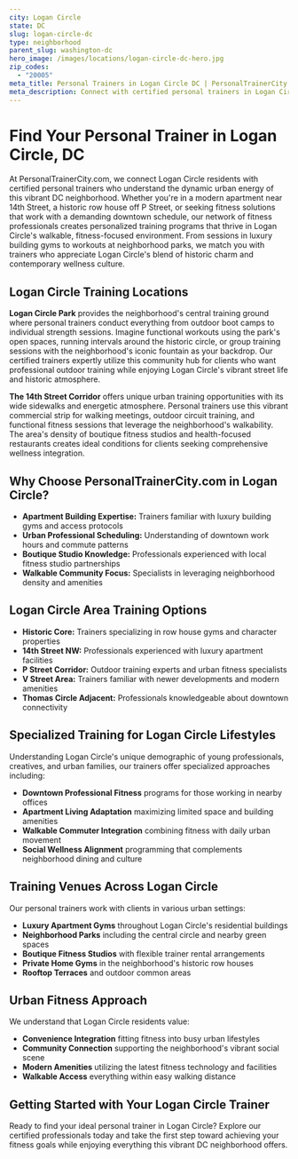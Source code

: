 ```yaml
---
city: Logan Circle
state: DC
slug: logan-circle-dc
type: neighborhood
parent_slug: washington-dc
hero_image: /images/locations/logan-circle-dc-hero.jpg
zip_codes:
  - "20005"
meta_title: Personal Trainers in Logan Circle DC | PersonalTrainerCity.com
meta_description: Connect with certified personal trainers in Logan Circle. Find fitness coaches for apartment gyms, boutique studios, and outdoor workouts in this vibrant DC neighborhood.
---
```


# Find Your Personal Trainer in Logan Circle, DC

At PersonalTrainerCity.com, we connect Logan Circle residents with certified personal trainers who understand the dynamic urban energy of this vibrant DC neighborhood. Whether you're in a modern apartment near 14th Street, a historic row house off P Street, or seeking fitness solutions that work with a demanding downtown schedule, our network of fitness professionals creates personalized training programs that thrive in Logan Circle's walkable, fitness-focused environment. From sessions in luxury building gyms to workouts at neighborhood parks, we match you with trainers who appreciate Logan Circle's blend of historic charm and contemporary wellness culture.

## Logan Circle Training Locations

**Logan Circle Park** provides the neighborhood's central training ground where personal trainers conduct everything from outdoor boot camps to individual strength sessions. Imagine functional workouts using the park's open spaces, running intervals around the historic circle, or group training sessions with the neighborhood's iconic fountain as your backdrop. Our certified trainers expertly utilize this community hub for clients who want professional outdoor training while enjoying Logan Circle's vibrant street life and historic atmosphere.

**The 14th Street Corridor** offers unique urban training opportunities with its wide sidewalks and energetic atmosphere. Personal trainers use this vibrant commercial strip for walking meetings, outdoor circuit training, and functional fitness sessions that leverage the neighborhood's walkability. The area's density of boutique fitness studios and health-focused restaurants creates ideal conditions for clients seeking comprehensive wellness integration.

## Why Choose PersonalTrainerCity.com in Logan Circle?

*   **Apartment Building Expertise:** Trainers familiar with luxury building gyms and access protocols
*   **Urban Professional Scheduling:** Understanding of downtown work hours and commute patterns
*   **Boutique Studio Knowledge:** Professionals experienced with local fitness studio partnerships
*   **Walkable Community Focus:** Specialists in leveraging neighborhood density and amenities

## Logan Circle Area Training Options

- **Historic Core:** Trainers specializing in row house gyms and character properties
- **14th Street NW:** Professionals experienced with luxury apartment facilities
- **P Street Corridor:** Outdoor training experts and urban fitness specialists
- **V Street Area:** Trainers familiar with newer developments and modern amenities
- **Thomas Circle Adjacent:** Professionals knowledgeable about downtown connectivity

## Specialized Training for Logan Circle Lifestyles

Understanding Logan Circle's unique demographic of young professionals, creatives, and urban families, our trainers offer specialized approaches including:

*   **Downtown Professional Fitness** programs for those working in nearby offices
*   **Apartment Living Adaptation** maximizing limited space and building amenities
*   **Walkable Commuter Integration** combining fitness with daily urban movement
*   **Social Wellness Alignment** programming that complements neighborhood dining and culture

## Training Venues Across Logan Circle

Our personal trainers work with clients in various urban settings:
- **Luxury Apartment Gyms** throughout Logan Circle's residential buildings
- **Neighborhood Parks** including the central circle and nearby green spaces
- **Boutique Fitness Studios** with flexible trainer rental arrangements
- **Private Home Gyms** in the neighborhood's historic row houses
- **Rooftop Terraces** and outdoor common areas

## Urban Fitness Approach

We understand that Logan Circle residents value:
- **Convenience Integration** fitting fitness into busy urban lifestyles
- **Community Connection** supporting the neighborhood's vibrant social scene
- **Modern Amenities** utilizing the latest fitness technology and facilities
- **Walkable Access** everything within easy walking distance

## Getting Started with Your Logan Circle Trainer

Ready to find your ideal personal trainer in Logan Circle? Explore our certified professionals today and take the first step toward achieving your fitness goals while enjoying everything this vibrant DC neighborhood offers.
